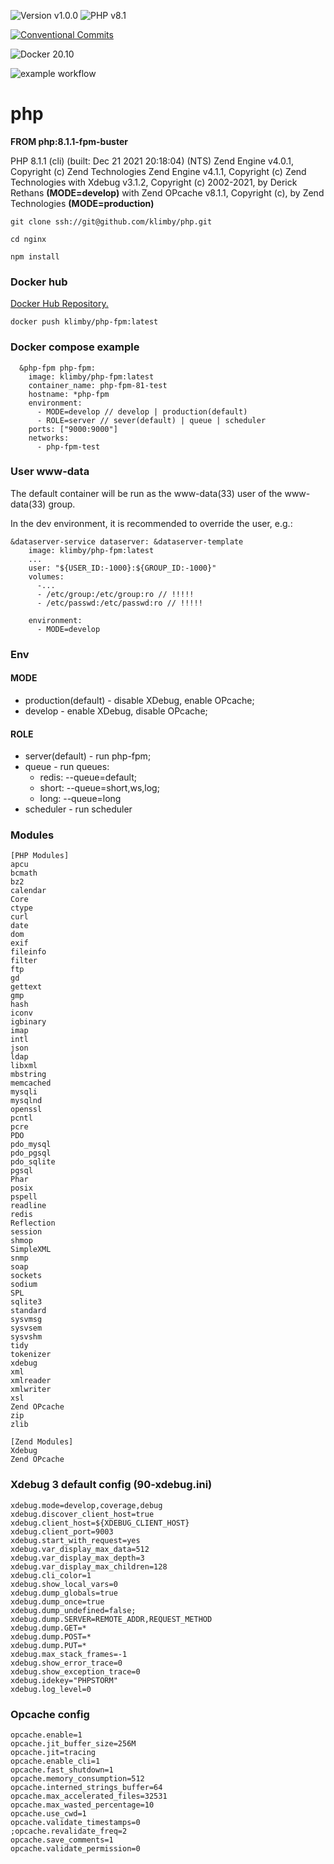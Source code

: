 ![Version v1.0.0](https://img.shields.io/badge/version-v1.0.0-blue.svg?style=plastic "Version v1.0.0")
![PHP v8.1](https://img.shields.io/badge/PHP-v8.1-blue.svg?style=plastic "PHP v8.1")


[![Conventional Commits](https://img.shields.io/badge/Conventional%20Commits-1.0.0-yellow.svg)](https://conventionalcommits.org)

![Docker 20.10](https://img.shields.io/badge/Docker-20.10-blue.svg?style=plastic "Docker 20.10")

![example workflow](https://github.com/klimby/php/actions/workflows/docker-image.yml/badge.svg)


# php

**FROM php:8.1.1-fpm-buster**

PHP 8.1.1 (cli) (built: Dec 21 2021 20:18:04) (NTS)
Zend Engine v4.0.1, Copyright (c) Zend Technologies
Zend Engine v4.1.1, Copyright (c) Zend Technologies
with Xdebug v3.1.2, Copyright (c) 2002-2021, by Derick Rethans  **(MODE=develop)**
with Zend OPcache v8.1.1, Copyright (c), by Zend Technologies **(MODE=production)**

```
git clone ssh://git@github.com/klimby/php.git

cd nginx

npm install
```

### Docker hub

[Docker Hub Repository.](https://hub.docker.com/repository/docker/klimby/php-fpm/general)

```
docker push klimby/php-fpm:latest
```

### Docker compose example

```
  &php-fpm php-fpm:
    image: klimby/php-fpm:latest
    container_name: php-fpm-81-test
    hostname: *php-fpm
    environment:
      - MODE=develop // develop | production(default)
      - ROLE=server // sever(default) | queue | scheduler
    ports: ["9000:9000"]
    networks:
      - php-fpm-test

```

### User www-data

The default container will be run as the www-data(33) user of the www-data(33) group.

In the dev environment, it is recommended to override the user, e.g.:
```
&dataserver-service dataserver: &dataserver-template
    image: klimby/php-fpm:latest
    ...
    user: "${USER_ID:-1000}:${GROUP_ID:-1000}"
    volumes:
      -...
      - /etc/group:/etc/group:ro // !!!!!
      - /etc/passwd:/etc/passwd:ro // !!!!!
    
    environment:
      - MODE=develop
```

### Env

#### MODE
- production(default) - disable XDebug, enable OPcache;
- develop - enable XDebug, disable OPcache;

#### ROLE
* server(default) - run php-fpm;
* queue - run queues:
    * redis: --queue=default;
    * short: --queue=short,ws,log;
    * long: --queue=long
* scheduler - run scheduler

### Modules

```    
[PHP Modules]
apcu
bcmath
bz2
calendar
Core
ctype
curl
date
dom
exif
fileinfo
filter
ftp
gd
gettext
gmp
hash
iconv
igbinary
imap
intl
json
ldap
libxml
mbstring
memcached
mysqli
mysqlnd
openssl
pcntl
pcre
PDO
pdo_mysql
pdo_pgsql
pdo_sqlite
pgsql
Phar
posix
pspell
readline
redis
Reflection
session
shmop
SimpleXML
snmp
soap
sockets
sodium
SPL
sqlite3
standard
sysvmsg
sysvsem
sysvshm
tidy
tokenizer
xdebug
xml
xmlreader
xmlwriter
xsl
Zend OPcache
zip
zlib

[Zend Modules]
Xdebug
Zend OPcache

```

### Xdebug 3 default config (90-xdebug.ini)

```
xdebug.mode=develop,coverage,debug
xdebug.discover_client_host=true
xdebug.client_host=${XDEBUG_CLIENT_HOST}
xdebug.client_port=9003
xdebug.start_with_request=yes
xdebug.var_display_max_data=512
xdebug.var_display_max_depth=3
xdebug.var_display_max_children=128
xdebug.cli_color=1
xdebug.show_local_vars=0
xdebug.dump_globals=true
xdebug.dump_once=true
xdebug.dump_undefined=false;
xdebug.dump.SERVER=REMOTE_ADDR,REQUEST_METHOD
xdebug.dump.GET=*
xdebug.dump.POST=*
xdebug.dump.PUT=*
xdebug.max_stack_frames=-1
xdebug.show_error_trace=0
xdebug.show_exception_trace=0
xdebug.idekey="PHPSTORM"
xdebug.log_level=0
```

### Opcache config

```
opcache.enable=1
opcache.jit_buffer_size=256M
opcache.jit=tracing
opcache.enable_cli=1
opcache.fast_shutdown=1
opcache.memory_consumption=512
opcache.interned_strings_buffer=64
opcache.max_accelerated_files=32531
opcache.max_wasted_percentage=10
opcache.use_cwd=1
opcache.validate_timestamps=0
;opcache.revalidate_freq=2
opcache.save_comments=1
opcache.validate_permission=0
```
